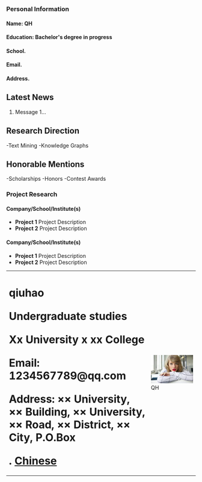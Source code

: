 ### Personal Information
#### Name: QH
#### Education: Bachelor's degree in progress
#### School.
#### Email.
#### Address.

## Latest News
1. Message 1...

## Research Direction
-Text Mining
-Knowledge Graphs

## Honorable Mentions
-Scholarships
-Honors
-Contest Awards

### Project Research
#### Company/School/Institute(s)
- **Project 1**
Project Description
- **Project 2**
Project Description
#### Company/School/Institute(s)
- **Project 1**
Project Description
- **Project 2**
Project Description

<table border="0">
  <tr>
    <td width="75%">
      <h1>qiuhao
      <p><b>Undergraduate studies</b></p>
      <p><b>Xx University x xx College</b></p>
      <p><b>Email: 1234567789@qq.com</b></p>
      <p><b>Address: ×× University, ×× Building, ×× University, ×× Road, ×× District, ×× City, P.O.Box</b></p>.
        <a href="index.html">Chinese</a>
    </td>
    <td width="25%">
      <img src="574e9258d109b3de00752f42c0bf6c81810a4cd6.jpg" width="100%"> QH
    </td>
  </tr>
</table>
